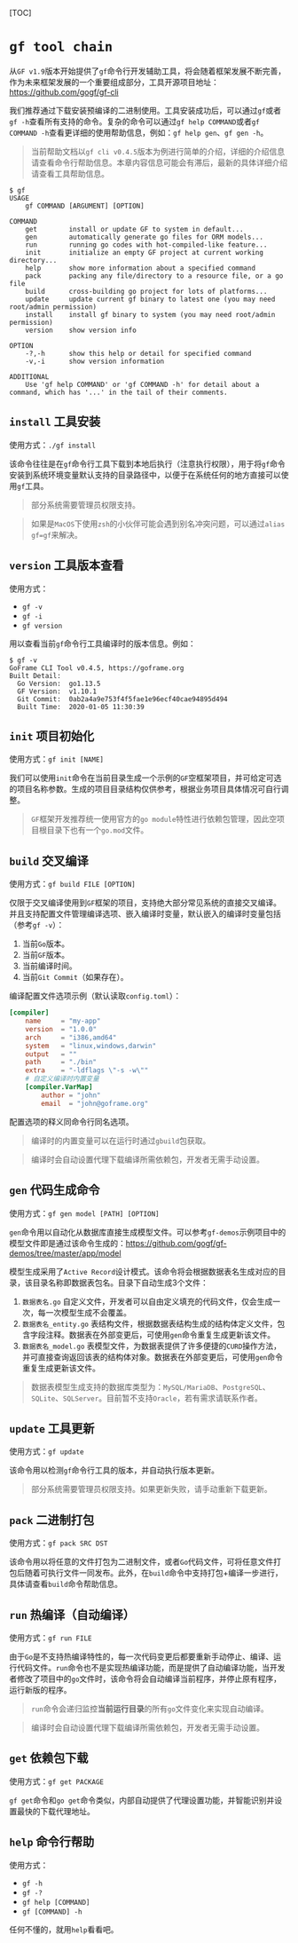 [TOC]


# `gf tool chain`

从`GF v1.9`版本开始提供了`gf`命令行开发辅助工具，将会随着框架发展不断完善，作为未来框架发展的一个重要组成部分，工具开源项目地址：https://github.com/gogf/gf-cli

我们推荐通过下载安装预编译的二进制使用。工具安装成功后，可以通过`gf`或者`gf -h`查看所有支持的命令。复杂的命令可以通过`gf help COMMAND`或者`gf COMMAND -h`查看更详细的使用帮助信息，例如：`gf help gen`、`gf gen -h`。

> 当前帮助文档以`gf cli v0.4.5`版本为例进行简单的介绍，详细的介绍信息请查看命令行帮助信息。本章内容信息可能会有滞后，最新的具体详细介绍请查看工具帮助信息。

```
$ gf
USAGE
    gf COMMAND [ARGUMENT] [OPTION]

COMMAND
    get        install or update GF to system in default...
    gen        automatically generate go files for ORM models...
    run        running go codes with hot-compiled-like feature...
    init       initialize an empty GF project at current working directory...
    help       show more information about a specified command
    pack       packing any file/directory to a resource file, or a go file
    build      cross-building go project for lots of platforms...
    update     update current gf binary to latest one (you may need root/admin permission)
    install    install gf binary to system (you may need root/admin permission)
    version    show version info

OPTION
    -?,-h      show this help or detail for specified command
    -v,-i      show version information

ADDITIONAL
    Use 'gf help COMMAND' or 'gf COMMAND -h' for detail about a command, which has '...' in the tail of their comments.
```


## `install` 工具安装

使用方式：`./gf install`

该命令往往是在`gf`命令行工具下载到本地后执行（注意执行权限），用于将`gf`命令安装到系统环境变量默认支持的目录路径中，以便于在系统任何的地方直接可以使用`gf`工具。

> 部分系统需要管理员权限支持。

> 如果是`MacOS`下使用`zsh`的小伙伴可能会遇到别名冲突问题，可以通过`alias gf=gf`来解决。

## `version` 工具版本查看

使用方式：
- `gf -v`
- `gf -i`
- `gf version`

用以查看当前`gf`命令行工具编译时的版本信息。例如：
```
$ gf -v
GoFrame CLI Tool v0.4.5, https://goframe.org
Built Detail:
  Go Version:  go1.13.5
  GF Version:  v1.10.1
  Git Commit:  0ab2a4a9e753f4f5fae1e96ecf40cae94895d494
  Built Time:  2020-01-05 11:30:39
```

## `init` 项目初始化

使用方式：`gf init [NAME]`

我们可以使用`init`命令在当前目录生成一个示例的`GF`空框架项目，并可给定可选的项目名称参数。生成的项目目录结构仅供参考，根据业务项目具体情况可自行调整。

> `GF`框架开发推荐统一使用官方的`go module`特性进行依赖包管理，因此空项目根目录下也有一个`go.mod`文件。

## `build` 交叉编译

使用方式：`gf build FILE [OPTION]`

仅限于交叉编译使用到`GF`框架的项目，支持绝大部分常见系统的直接交叉编译。并且支持配置文件管理编译选项、嵌入编译时变量，默认嵌入的编译时变量包括（参考`gf -v`）：
1. 当前`Go`版本。
1. 当前`GF`版本。
1. 当前编译时间。
1. 当前`Git Commit`（如果存在）。

编译配置文件选项示例（默认读取`config.toml`）：
```toml
[compiler]
    name     = "my-app"
    version  = "1.0.0"
    arch     = "i386,amd64"
    system   = "linux,windows,darwin"
    output   = ""
    path     = "./bin"
	extra    = "-ldflags \"-s -w\""
    # 自定义编译时内置变量
    [compiler.VarMap]
        author = "john"
        email  = "john@goframe.org"
```
配置选项的释义同命令行同名选项。

> 编译时的内置变量可以在运行时通过`gbuild`包获取。

> 编译时会自动设置代理下载编译所需依赖包，开发者无需手动设置。

## `gen` 代码生成命令

使用方式：`gf gen model [PATH] [OPTION]`

`gen`命令用以自动化从数据库直接生成模型文件。可以参考`gf-demos`示例项目中的模型文件即是通过该命令生成的：https://github.com/gogf/gf-demos/tree/master/app/model

模型生成采用了`Active Record`设计模式。该命令将会根据数据表名生成对应的目录，该目录名称即数据表包名。目录下自动生成3个文件：
1. `数据表名.go` 自定义文件，开发者可以自由定义填充的代码文件，仅会生成一次，每一次模型生成不会覆盖。
1. `数据表名_entity.go` 表结构文件，根据数据表结构生成的结构体定义文件，包含字段注释。数据表在外部变更后，可使用`gen`命令重复生成更新该文件。
1. `数据表名_model.go` 表模型文件，为数据表提供了许多便捷的`CURD`操作方法，并可直接查询返回该表的结构体对象。数据表在外部变更后，可使用`gen`命令重复生成更新该文件。

> 数据表模型生成支持的数据库类型为：`MySQL/MariaDB`、`PostgreSQL`、`SQLite`、`SQLServer`。目前暂不支持`Oracle`，若有需求请联系作者。


## `update` 工具更新

使用方式：`gf update`

该命令用以检测`gf`命令行工具的版本，并自动执行版本更新。

> 部分系统需要管理员权限支持。如果更新失败，请手动重新下载更新。


## `pack` 二进制打包

使用方式：`gf pack SRC DST`

该命令用以将任意的文件打包为二进制文件，或者`Go`代码文件，可将任意文件打包后随着可执行文件一同发布。此外，在`build`命令中支持打包+编译一步进行，具体请查看`build`命令帮助信息。

## `run` 热编译（自动编译）
使用方式：`gf run FILE`

由于`Go`是不支持热编译特性的，每一次代码变更后都要重新手动停止、编译、运行代码文件。`run`命令也不是实现热编译功能，而是提供了自动编译功能，当开发者修改了项目中的`go`文件时，该命令将会自动编译当前程序，并停止原有程序，运行新版的程序。

> `run`命令会递归监控**当前运行目录**的所有`go`文件变化来实现自动编译。

> 编译时会自动设置代理下载编译所需依赖包，开发者无需手动设置。

## `get` 依赖包下载

使用方式：`gf get PACKAGE`

`gf get`命令和`go get`命令类似，内部自动提供了代理设置功能，并智能识别并设置最快的下载代理地址。


## `help` 命令行帮助

使用方式：
- `gf -h`
- `gf -?`
- `gf help [COMMAND]`  
- `gf [COMMAND] -h`

任何不懂的，就用`help`看看吧。















